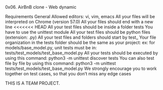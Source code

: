 0x06. AirBnB clone - Web dynamic

Requirements
General
Allowed editors: vi, vim, emacs
All your files will be interpreted on Chrome (version 57.0)
All your files should end with a new line
<<<<<<< HEAD
All your test files should be inside a folder tests
You have to use the unittest module
All your test files should be python files (extension: .py)
All your test files and folders should start by test_
Your file organization in the tests folder should be the same as your project: ex: for models/base_model.py, unit tests must be in: tests/test_models/test_base_model.py
All your tests should be executed by using this command: python3 -m unittest discover tests
You can also test file by file by using this command: python3 -m unittest tests/test_models/test_base_model.py
We strongly encourage you to work together on test cases, so that you don’t miss any edge cases

THIS IS A TEAM PROJECT.
